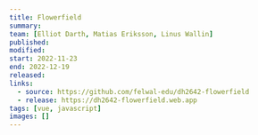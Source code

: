```yaml
---
title: Flowerfield
summary:
team: [Elliot Darth, Matias Eriksson, Linus Wallin]
published:
modified:
start: 2022-11-23
end: 2022-12-19
released:
links:
  - source: https://github.com/felwal-edu/dh2642-flowerfield
  - release: https://dh2642-flowerfield.web.app
tags: [vue, javascript]
images: []
---
```

